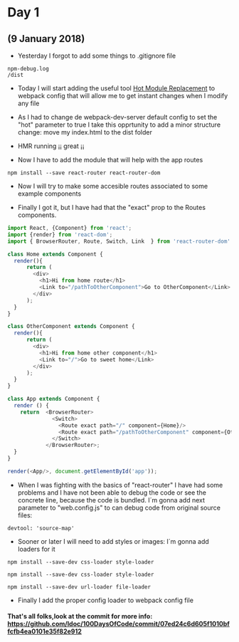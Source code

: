 # Day 1
## (9 January 2018)

* Yesterday I forgot to add some things to .gitignore file
```
npm-debug.log
/dist
```

* Today I will start adding the useful tool [Hot Module Replacement](https://webpack.js.org/concepts/hot-module-replacement/) to webpack config that will allow me to get instant changes when I modify any file

* As I had to change de webpack-dev-server default config to set the "hot" parameter to true I take this opprtunity to add a minor structure change: move my index.html to the dist folder

* HMR running ¡¡ great ¡¡

* Now I have to add the module that will help with the app routes

```
npm install --save react-router react-router-dom
```

* Now I will try to make some accesible routes associated to some example components

* Finally I got it, but I have had that the "exact" prop to the Routes components.

```javascript
import React, {Component} from 'react';
import {render} from 'react-dom';
import { BrowserRouter, Route, Switch, Link  } from 'react-router-dom'

class Home extends Component {
  render(){
      return (
        <div>
          <h1>Hi from home route</h1>
          <Link to="/pathToOtherComponent">Go to OtherComponent</Link>
        </div>
      );
  }
}

class OtherComponent extends Component {
  render(){
      return (
        <div>
          <h1>Hi from home other component</h1>
          <Link to="/">Go to sweet home</Link>
        </div>
      );
  }
}

class App extends Component {
  render () {
    return  <BrowserRouter>
              <Switch>
                <Route exact path="/" component={Home}/>
                <Route exact path="/pathToOtherComponent" component={OtherComponent}/>
              </Switch>
            </BrowserRouter>;
  }
}

render(<App/>, document.getElementById('app'));
```

* When I was fighting with the basics of "react-router" I have had some problems and I have not been able to debug the code or see the concrete line, because the code is bundled. I´m gonna add next parameter to "web.config.js" to can debug code from original source files:
```
devtool: 'source-map'
```

* Sooner or later I will need to add styles or images: I´m gonna add loaders for it

```
npm install --save-dev css-loader style-loader
```

```
npm install --save-dev css-loader style-loader
```

```
npm install --save-dev url-loader file-loader
```

* Finally I add the proper config loader to webpack config file

#### That's all folks,look at the commit for more info: https://github.com/ldoc/100DaysOfCode/commit/07ed24c6d605f1010bffcfb4ea0101e35f82e912

